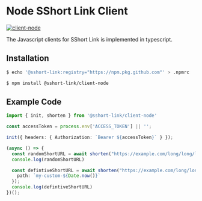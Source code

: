 Node SShort Link Client
=======================

[![client-node](https://github.com/sshort-link/client-node/actions/workflows/main.yaml/badge.svg?branch=develop)](https://github.com/sshort-link/client-node/actions/workflows/main.yaml)

The Javascript clients for SShort Link is implemented in typescript.

## Installation

```bash
$ echo '@sshort-link:registry="https://npm.pkg.github.com"' > .npmrc
```

```bash
$ npm install @sshort-link/client-node
```

## Example Code

```typescript
import { init, shorten } from '@sshort-link/client-node'

const accessToken = process.env['ACCESS_TOKEN'] || '';

init({ headers: { Authorization: `Bearer ${accessToken}` } });

(async () => {
  const randomShortURL = await shorten("https://example.com/long/long/long/url");
  console.log(randomShortURL)

  const defintiveShortURL = await shorten("https://example.com/long/long/long/url", {
    path: `my-custom-${Date.now()}`
  });
  console.log(defintiveShortURL)
})();
```
